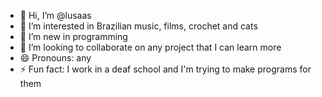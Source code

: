 - 👋 Hi, I’m @lusaas
- 👀 I’m interested in Brazilian music, films, crochet and cats
- 🌱 I’m new in programming
- 💞️ I’m looking to collaborate on any project that I can learn more
- 😄 Pronouns: any
- ⚡ Fun fact: I work in a deaf school and I'm trying to make programs for them

<!---
lusaas/lusaas is a ✨ special ✨ repository because its `README.md` (this file) appears on your GitHub profile.
You can click the Preview link to take a look at your changes.
--->
